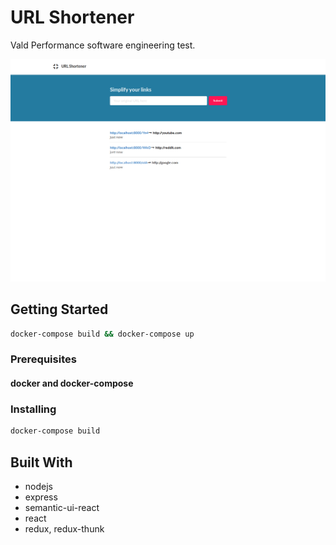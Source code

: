 # URL Shortener
Vald Performance software engineering test.

![screenshot-homepage](https://raw.githubusercontent.com/chawwie/urlshortener/master/homepage.png)

## Getting Started
```sh
docker-compose build && docker-compose up
```

### Prerequisites
#### docker and docker-compose

### Installing
```sh
docker-compose build
```

## Built With

* nodejs
* express
* semantic-ui-react
* react
* redux, redux-thunk
